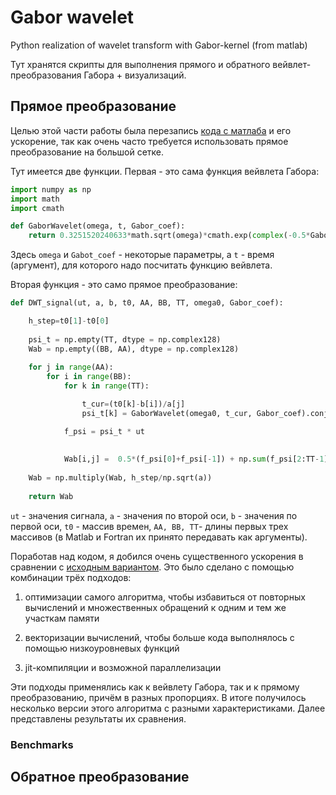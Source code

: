 # Gabor wavelet

Python realization of wavelet transform with Gabor-kernel (from matlab)

Тут хранятся скрипты для выполнения прямого и обратного вейвлет-преобразования Габора + визуализаций.


## Прямое преобразование

Целью этой части работы была перезапись [кода с матлаба](https://github.com/PasaOpasen/Gabor-wavelet/tree/master/matlab_source) и его ускорение, так как очень часто требуется использовать прямое преобразование на большой сетке.

Тут имеется две функции. Первая - это сама функция вейвлета Габора:

```python
import numpy as np
import math
import cmath

def GaborWavelet(omega, t, Gabor_coef):
    return 0.3251520240633*math.sqrt(omega)*cmath.exp(complex(-0.5*Gabor_coef*(t*omega*0.187390625129278)**2, omega*t))
```

Здесь `omega` и `Gabot_coef` - некоторые параметры, а `t` - время (аргумент), для которого надо посчитать функцию вейвлета.

Вторая функция - это само прямое преобразование:

```python
def DWT_signal(ut, a, b, t0, AA, BB, TT, omega0, Gabor_coef):

    h_step=t0[1]-t0[0]
    
    psi_t = np.empty(TT, dtype = np.complex128)
    Wab = np.empty((BB, AA), dtype = np.complex128)
    
    for j in range(AA):
        for i in range(BB):
            for k in range(TT):

                t_cur=(t0[k]-b[i])/a[j]               
                psi_t[k] = GaborWavelet(omega0, t_cur, Gabor_coef).conjugate()

            f_psi = psi_t * ut
            
                 
            Wab[i,j] =  0.5*(f_psi[0]+f_psi[-1]) + np.sum(f_psi[2:TT-1])
        
    Wab = np.multiply(Wab, h_step/np.sqrt(a))
    
    return Wab
```

`ut` - значения сигнала, `a` - значения по второй оси, `b` - значения по первой оси, `t0` - массив времен, `AA, BB, TT`- длины первых трех массивов (в Matlab и Fortran их принято передавать как аргументы).


Поработав над кодом, я добился очень существенного ускорения в сравнении с [исходным вариантом](https://github.com/PasaOpasen/Gabor-wavelet/blob/master/translation_only.py). Это было сделано с помощью комбинации трёх подходов:

1. оптимизации самого алгоритма, чтобы избавиться от повторных вычислений и множественных обращений к одним и тем же участкам памяти

2. векторизации вычислений, чтобы больше кода выполнялось с помощью низкоуровневых функций

3. jit-компиляции и возможной параллелизации

Эти подходы применялись как к вейвлету Габора, так и к прямому преобразованию, причём в разных пропорциях. В итоге получилось несколько версии этого алгоритма с разными характеристиками. Далее представлены результаты их сравнения.

### Benchmarks



## Обратное преобразование



